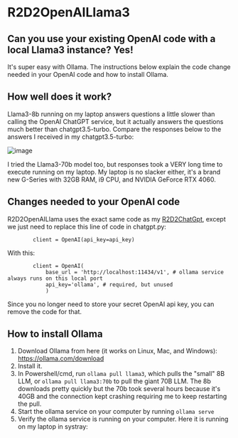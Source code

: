 # R2D2OpenAILlama3
## Can you use your existing OpenAI code with a local Llama3 instance?  Yes!  
It's super easy with Ollama.  The instructions below explain the code change needed in your OpenAI code and how to install Ollama.  

## How well does it work?
Llama3-8b running on my laptop answers questions a little slower than calling the OpenAI ChatGPT service, but it actually answers the questions much better than chatgpt3.5-turbo. Compare the responses below to the answers I received in my chatgpt3.5-turbo:  

![image](https://github.com/rcorvus/R2D2OpenAILlama3/assets/5025458/79d854bd-6461-4ad8-9c69-f4e5ac3b1bba)  

I tried the Llama3-70b model too, but responses took a VERY long time to execute running on my laptop.  My laptop is no slacker either, it's a brand new G-Series with 32GB RAM, i9 CPU, and NVIDIA GeForce RTX 4060.

## Changes needed to your OpenAI code
R2D2OpenAILlama uses the exact same code as my [R2D2ChatGpt](https://github.com/rcorvus/R2D2ChatGpt),
except we just need to replace this line of code in chatgpt.py:

```
        client = OpenAI(api_key=api_key)
```
With this:
```
        client = OpenAI(
            base_url = 'http://localhost:11434/v1', # ollama service always runs on this local port
            api_key='ollama', # required, but unused
            )
```

Since you no longer need to store your secret OpenAI api key, you can remove the code for that.

## How to install Ollama

1. Download Ollama from here (it works on Linux, Mac, and Windows):  https://ollama.com/download
2. Install it.
3. In Powershell/cmd, run ```ollama pull llama3```, which pulls the "small" 8B LLM, or ```ollama pull llama3:70b``` to pull the giant 70B LLM.  The 8b downloads pretty quickly but the 70b took several hours because it's 40GB and the connection kept crashing requiring me to keep restarting the pull.
4. Start the ollama service on your computer by running ```ollama serve```
5.  Verify the ollama service is running on your computer.  Here it is running on my laptop in systray:
